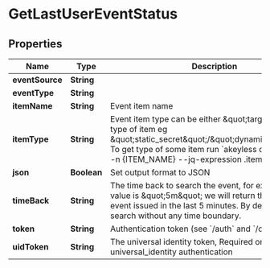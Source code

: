 

# GetLastUserEventStatus


## Properties

| Name | Type | Description | Notes |
|------------ | ------------- | ------------- | -------------|
|**eventSource** | **String** |  |  [optional] |
|**eventType** | **String** |  |  |
|**itemName** | **String** | Event item name |  |
|**itemType** | **String** | Event item type can be either \&quot;target\&quot; or type of item eg \&quot;static_secret\&quot;/\&quot;dynamic_secret\&quot; To get type of some item run &#x60;akeyless describe-item -n {ITEM_NAME} --jq-expression .item_type&#x60; |  |
|**json** | **Boolean** | Set output format to JSON |  [optional] |
|**timeBack** | **String** | The time back to search the event, for example if the value is \&quot;5m\&quot; we will return the last user event issued in the last 5 minutes. By default, we will search without any time boundary. |  [optional] |
|**token** | **String** | Authentication token (see &#x60;/auth&#x60; and &#x60;/configure&#x60;) |  [optional] |
|**uidToken** | **String** | The universal identity token, Required only for universal_identity authentication |  [optional] |



